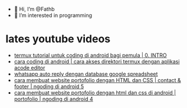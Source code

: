 - 👋 Hi, I’m @Fathb
- 👀 I’m interested in programming

# lates youtube videos
<!-- YOUTUBE:START -->
- [termux tutorial untuk coding di android bagi pemula | 0. INTRO](https://www.youtube.com/watch?v=XcbCoF7EMJk)
- [cara coding di android | cara akses direktori termux dengan aplikasi acode editor](https://www.youtube.com/watch?v=zmU5J7-TYPU)
- [whatsapp auto reply dengan database google spreadsheet](https://www.youtube.com/watch?v=omOqqCaoxxc)
- [cara membuat website portofolio dengan HTML dan CSS | contact &amp; footer | ngoding di android 5](https://www.youtube.com/watch?v=evKvlpEFpzA)
- [cara membuat website portofolio dengan html dan css di android | portofolio | ngoding di android 4](https://www.youtube.com/watch?v=c5gzWY-AC0w)
<!-- YOUTUBE:END -->

<!---
Fathb/Fathb is a ✨ special ✨ repository because its `README.md` (this file) appears on your GitHub profile.
You can click the Preview link to take a look at your changes.
--->
